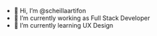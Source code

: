 - 👋 Hi, I’m @scheillaartifon
- 🔭 I’m currently working as Full Stack Developer
- 🌱 I’m currently learning UX Design

<!---
scheillaartifon/scheillaartifon is a ✨ special ✨ repository because its `README.md` (this file) appears on your GitHub profile.
You can click the Preview link to take a look at your changes.
--->
